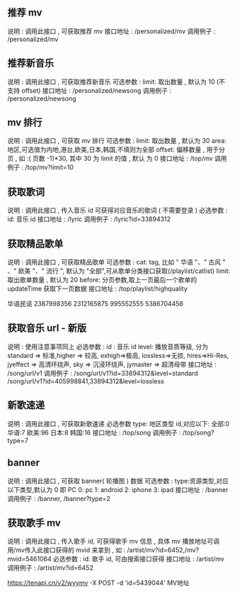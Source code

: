 ## 推荐 mv
说明 : 调用此接口 , 可获取推荐 mv
接口地址 : /personalized/mv
调用例子 : /personalized/mv

## 推荐新音乐
说明 : 调用此接口 , 可获取推荐新音乐
可选参数 : limit: 取出数量 , 默认为 10 (不支持 offset)
接口地址 : /personalized/newsong
调用例子 : /personalized/newsong

## mv 排行
说明 : 调用此接口 , 可获取 mv 排行
可选参数 : limit: 取出数量 , 默认为 30
area: 地区,可选值为内地,港台,欧美,日本,韩国,不填则为全部
offset: 偏移数量 , 用于分页 , 如 :( 页数 -1)*30, 其中 30 为 limit 的值 , 默认 为 0
接口地址 : /top/mv
调用例子 : /top/mv?limit=10

## 获取歌词
说明 : 调用此接口 , 传入音乐 id 可获得对应音乐的歌词 ( 不需要登录 )
必选参数 : id: 音乐 id
接口地址 : /lyric
调用例子 : /lyric?id=33894312

## 获取精品歌单
说明 : 调用此接口 , 可获取精品歌单
可选参数 : cat: tag, 比如 " 华语 "、" 古风 " 、" 欧美 "、" 流行 ", 默认为 "全部",可从歌单分类接口获取(/playlist/catlist)
limit: 取出歌单数量 , 默认为 20
before: 分页参数,取上一页最后一个歌单的 updateTime 获取下一页数据
接口地址 : /top/playlist/highquality

华语民谣 2387998356 2312165875 995552555 5386704458

## 获取音乐 url - 新版
说明 : 使用注意事项同上
必选参数 : id : 音乐 id level: 播放音质等级, 分为 standard => 标准,higher => 较高, exhigh=>极高, lossless=>无损, hires=>Hi-Res, jyeffect => 高清环绕声, sky => 沉浸环绕声, jymaster => 超清母带
接口地址 : /song/url/v1
调用例子 : /song/url/v1?id=33894312&level=standard /song/url/v1?id=405998841,33894312&level=lossless

## 新歌速递
说明 : 调用此接口 , 可获取新歌速递
必选参数 
type: 地区类型 id,对应以下:
全部:0
华语:7
欧美:96
日本:8
韩国:16
接口地址 : /top/song
调用例子 : /top/song?type=7

## banner
说明 : 调用此接口 , 可获取 banner( 轮播图 ) 数据
可选参数 :
type:资源类型,对应以下类型,默认为 0 即 PC
0: pc
1: android
2: iphone
3: ipad
接口地址 : /banner
调用例子 : /banner, /banner?type=2

## 获取歌手 mv
说明 : 调用此接口 , 传入歌手 id, 可获得歌手 mv 信息 , 具体 mv 播放地址可调 用/mv传入此接口获得的 mvid 来拿到 , 如 : /artist/mv?id=6452,/mv?mvid=5461064
必选参数 : id: 歌手 id, 可由搜索接口获得
接口地址 : /artist/mv
调用例子 : /artist/mv?id=6452

https://tenapi.cn/v2/wyymv -X POST -d 'id=5439044'   MV地址